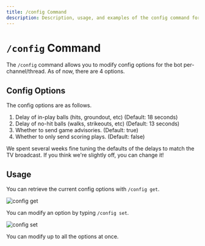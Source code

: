 ```yaml
---
title: /config Command
description: Description, usage, and examples of the config command for the MLB Game Feed Discord bot.
---
```


# `/config` Command

The `/config` command allows you to modify config options for the bot per-channel/thread. As of now, there are 4 options.

## Config Options

The config options are as follows.

1. Delay of in-play balls (hits, groundout, etc) (Default: 18 seconds)
2. Delay of no-hit balls (walks, strikeouts, etc) (Default: 13 seconds)
3. Whether to send game advisories. (Default: true)
4. Whether to only send scoring plays. (Default: false)

We spent several weeks fine tuning the defaults of the delays to match the TV broadcast. If you think we're slightly off, you can change it!

## Usage

You can retrieve the current config options with `/config get`.

![config get](https://cdn.chew.pro/imgs/AVrizpP.png)

You can modify an option by typing `/config set`.

![config set](https://cdn.chew.pro/imgs/x5qSmiz.png)

You can modify up to all the options at once.

